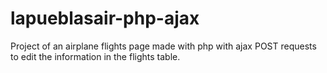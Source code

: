 # lapueblasair-php-ajax
Project of an airplane flights page made with php with ajax POST requests to edit the information in the flights table.
